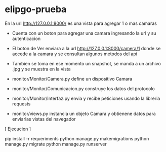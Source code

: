 # elipgo-prueba

En la url http://127.0.0.1:8000/ es una vista para agregar 1 o mas camaras

- Cuenta con un boton para agregar una camara ingresando la url y su autenticacion

- El boton de Ver enviara a la url http://127.0.0.1:8000/camera/1 donde se accede a la camara
    y se consultan algunos metodos del api

- Tambien se toma en ese momento un snapshot, se manda a un archivo .jpg y se muestra en la vista

- monitor/Monitor/Camera.py  define un dispositivo Camara
- monitor/Monitor/Comunicacion.py construye los datos del protocolo
- monitor/Monitor/Interfaz.py  envia y recibe peticiones usando la libreria requests
- monitor/views.py instancia un objeto Camara y obtienene datos para enviarlas vistas del navegador


[ Ejecucion ]

pip install -r requeriments
python manage.py makemigrations
python manage.py migrate
python manage.py runserver
